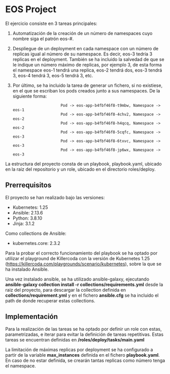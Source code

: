 # EOS Project

El ejercicio consiste en 3 tareas principales:


1. Automatización de la creación de un número de namespaces cuyo nombre siga el patrón eos-#.
2. Despliegue de un deployment en cada namespace con un número de replicas igual al número de su namespace. Es decir, eos-3 tedría 3 replicas en el deployment. También se ha incluido la salvedad de que se le indique un número máximo de replicas, por ejemplo 3, de esta forma el namespace eos-1 tendrá una replica, eos-2 tendrá dos, eos-3 tendrá 3, eos-4 tendrá 3, eos-5 tendrá 3, etc.
3. Por último, se ha incluido la tarea de generar un fichero, si no existiese, en el que se escriban los pods creados junto a sus namespaces. De la siguiente forma:

                            Pod -> eos-app-b4fbf46f8-t9mbw, Namespace -> eos-1
                            Pod -> eos-app-b4fbf46f8-4chv2, Namespace -> eos-2
                            Pod -> eos-app-b4fbf46f8-h4qcq, Namespace -> eos-2
                            Pod -> eos-app-b4fbf46f8-5cqfc, Namespace -> eos-3
                            Pod -> eos-app-b4fbf46f8-6txvc, Namespace -> eos-3
                            Pod -> eos-app-b4fbf46f8-jp6wx, Namespace -> eos-3


La estructura del proyecto consta de un playbook, playbook.yaml, ubicado en la raiz del repositorio y un role, ubicado en el directorio roles/deploy.

## Prerrequisitos

El proyecto se han realizado bajo las versiones:

 - Kubernetes: 1.25
 - Ansible: 2.13.6
 - Python: 3.8.10
 - Jinja: 3.1.2

Como collections de Ansible:

- kubernetes.core: 2.3.2

Para la probar el correcto funcionamiento del playbook se ha optado por utilizar el playground de Killercoda con la versión de Kubernetes 1.25 (https://killercoda.com/playgrounds/scenario/kubernetes), sobre la que se ha instalado Ansible.

Una vez instalado ansible, se ha utilizado ansible-galaxy, ejecutando **ansible-galaxy collection install -r collections/requirements.yml** desde la raiz del proyecto, para descargar la collection definida en **collections/requirement.yml** y en el fichero **ansible.cfg** se ha incluido el path de donde recuperar estas collections.

## Implementación

Para la realización de las tareas se ha optado por definir un role con estas, parametrizadas, e iterar para evitar la definición de tareas repetitivas. Estas tareas se encuentran definidas en **/roles/deploy/tasks/main.yaml**

La limitación de máximas replicas por deployment se ha configurado a partir de la variable **max_instances** definida en el fichero **playbook.yaml**. En caso de no estar definida, se crearán tantas replicas como número tenga el namespace.

